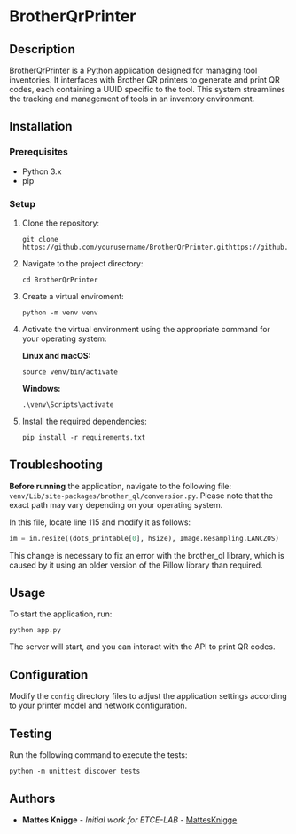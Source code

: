 # BrotherQrPrinter

## Description
BrotherQrPrinter is a Python application designed for managing tool inventories. It interfaces with Brother QR printers to generate and print QR codes, each containing a UUID specific to the tool.
This system streamlines the tracking and management of tools in an inventory environment.

## Installation

### Prerequisites
- Python 3.x
- pip

### Setup
1. Clone the repository:
   ```
   git clone https://github.com/yourusername/BrotherQrPrinter.githttps://github.com/MattesKnigge/BrotherQrPrinter.git
   ```
2. Navigate to the project directory:
   ```
   cd BrotherQrPrinter
   ```
3. Create a virtual enviroment:
   ```
   python -m venv venv
   ```
4. Activate the virtual environment using the appropriate command for your operating system:
   
   **Linux and macOS:**
   ```
   source venv/bin/activate
   ```
   **Windows:**
   ```
   .\venv\Scripts\activate
   ```
5. Install the required dependencies:
   ```
   pip install -r requirements.txt
   ```
## Troubleshooting
**Before running** the application, navigate to the following file: `venv/Lib/site-packages/brother_ql/conversion.py`. Please note that the exact path may vary depending on your operating system.

In this file, locate line 115 and modify it as follows:
```python
im = im.resize((dots_printable[0], hsize), Image.Resampling.LANCZOS)
```
This change is necessary to fix an error with the brother_ql library, which is caused by it using an older version of the Pillow library than required.

## Usage
To start the application, run:
```
python app.py
```
The server will start, and you can interact with the API to print QR codes.

## Configuration
Modify the `config` directory files to adjust the application settings according to your printer model and network configuration.

## Testing
Run the following command to execute the tests:
```
python -m unittest discover tests
```

## Authors
- **Mattes Knigge** - *Initial work for ETCE-LAB* - [MattesKnigge](https://github.com/MattesKnigge)
